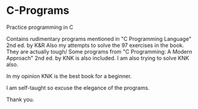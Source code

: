 # C-Programs
Practice programming in C

Contains rudimentary programs mentioned in "C Programming Language" 2nd ed. by K&R
Also my attempts to solve the 97 exercises in the book. They are actually tough/
Some programs from "C Programming: A Modern Approach" 2nd ed. by KNK is also included.
I am also trying to solve KNK also.

In my opinion KNK is the best book for a beginner.

I am self-taught so excuse the elegance of the programs.

Thank you.
